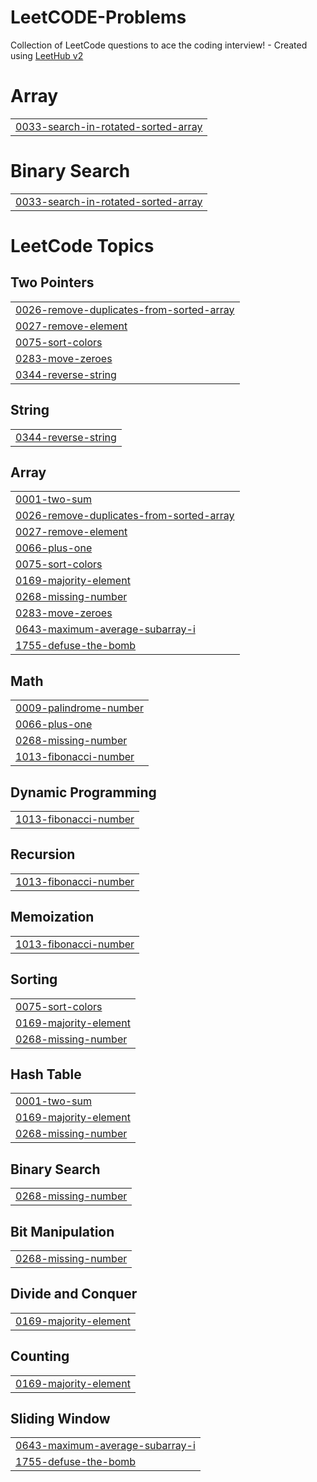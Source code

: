 # LeetCODE-Problems
Collection of LeetCode questions to ace the coding interview! - Created using [LeetHub v2](https://github.com/arunbhardwaj/LeetHub-2.0)


# Array
|  |
| ------- |
| [0033-search-in-rotated-sorted-array](https://github.com/sdhage1502/LeetCODE-Problems/tree/master/0033-search-in-rotated-sorted-array) |
# Binary Search
|  |
| ------- |
| [0033-search-in-rotated-sorted-array](https://github.com/sdhage1502/LeetCODE-Problems/tree/master/0033-search-in-rotated-sorted-array) |
<!---LeetCode Topics Start-->
# LeetCode Topics
## Two Pointers
|  |
| ------- |
| [0026-remove-duplicates-from-sorted-array](https://github.com/sdhage1502/LeetCODE-Problems/tree/master/0026-remove-duplicates-from-sorted-array) |
| [0027-remove-element](https://github.com/sdhage1502/LeetCODE-Problems/tree/master/0027-remove-element) |
| [0075-sort-colors](https://github.com/sdhage1502/LeetCODE-Problems/tree/master/0075-sort-colors) |
| [0283-move-zeroes](https://github.com/sdhage1502/LeetCODE-Problems/tree/master/0283-move-zeroes) |
| [0344-reverse-string](https://github.com/sdhage1502/LeetCODE-Problems/tree/master/0344-reverse-string) |
## String
|  |
| ------- |
| [0344-reverse-string](https://github.com/sdhage1502/LeetCODE-Problems/tree/master/0344-reverse-string) |
## Array
|  |
| ------- |
| [0001-two-sum](https://github.com/sdhage1502/LeetCODE-Problems/tree/master/0001-two-sum) |
| [0026-remove-duplicates-from-sorted-array](https://github.com/sdhage1502/LeetCODE-Problems/tree/master/0026-remove-duplicates-from-sorted-array) |
| [0027-remove-element](https://github.com/sdhage1502/LeetCODE-Problems/tree/master/0027-remove-element) |
| [0066-plus-one](https://github.com/sdhage1502/LeetCODE-Problems/tree/master/0066-plus-one) |
| [0075-sort-colors](https://github.com/sdhage1502/LeetCODE-Problems/tree/master/0075-sort-colors) |
| [0169-majority-element](https://github.com/sdhage1502/LeetCODE-Problems/tree/master/0169-majority-element) |
| [0268-missing-number](https://github.com/sdhage1502/LeetCODE-Problems/tree/master/0268-missing-number) |
| [0283-move-zeroes](https://github.com/sdhage1502/LeetCODE-Problems/tree/master/0283-move-zeroes) |
| [0643-maximum-average-subarray-i](https://github.com/sdhage1502/LeetCODE-Problems/tree/master/0643-maximum-average-subarray-i) |
| [1755-defuse-the-bomb](https://github.com/sdhage1502/LeetCODE-Problems/tree/master/1755-defuse-the-bomb) |
## Math
|  |
| ------- |
| [0009-palindrome-number](https://github.com/sdhage1502/LeetCODE-Problems/tree/master/0009-palindrome-number) |
| [0066-plus-one](https://github.com/sdhage1502/LeetCODE-Problems/tree/master/0066-plus-one) |
| [0268-missing-number](https://github.com/sdhage1502/LeetCODE-Problems/tree/master/0268-missing-number) |
| [1013-fibonacci-number](https://github.com/sdhage1502/LeetCODE-Problems/tree/master/1013-fibonacci-number) |
## Dynamic Programming
|  |
| ------- |
| [1013-fibonacci-number](https://github.com/sdhage1502/LeetCODE-Problems/tree/master/1013-fibonacci-number) |
## Recursion
|  |
| ------- |
| [1013-fibonacci-number](https://github.com/sdhage1502/LeetCODE-Problems/tree/master/1013-fibonacci-number) |
## Memoization
|  |
| ------- |
| [1013-fibonacci-number](https://github.com/sdhage1502/LeetCODE-Problems/tree/master/1013-fibonacci-number) |
## Sorting
|  |
| ------- |
| [0075-sort-colors](https://github.com/sdhage1502/LeetCODE-Problems/tree/master/0075-sort-colors) |
| [0169-majority-element](https://github.com/sdhage1502/LeetCODE-Problems/tree/master/0169-majority-element) |
| [0268-missing-number](https://github.com/sdhage1502/LeetCODE-Problems/tree/master/0268-missing-number) |
## Hash Table
|  |
| ------- |
| [0001-two-sum](https://github.com/sdhage1502/LeetCODE-Problems/tree/master/0001-two-sum) |
| [0169-majority-element](https://github.com/sdhage1502/LeetCODE-Problems/tree/master/0169-majority-element) |
| [0268-missing-number](https://github.com/sdhage1502/LeetCODE-Problems/tree/master/0268-missing-number) |
## Binary Search
|  |
| ------- |
| [0268-missing-number](https://github.com/sdhage1502/LeetCODE-Problems/tree/master/0268-missing-number) |
## Bit Manipulation
|  |
| ------- |
| [0268-missing-number](https://github.com/sdhage1502/LeetCODE-Problems/tree/master/0268-missing-number) |
## Divide and Conquer
|  |
| ------- |
| [0169-majority-element](https://github.com/sdhage1502/LeetCODE-Problems/tree/master/0169-majority-element) |
## Counting
|  |
| ------- |
| [0169-majority-element](https://github.com/sdhage1502/LeetCODE-Problems/tree/master/0169-majority-element) |
## Sliding Window
|  |
| ------- |
| [0643-maximum-average-subarray-i](https://github.com/sdhage1502/LeetCODE-Problems/tree/master/0643-maximum-average-subarray-i) |
| [1755-defuse-the-bomb](https://github.com/sdhage1502/LeetCODE-Problems/tree/master/1755-defuse-the-bomb) |
<!---LeetCode Topics End-->